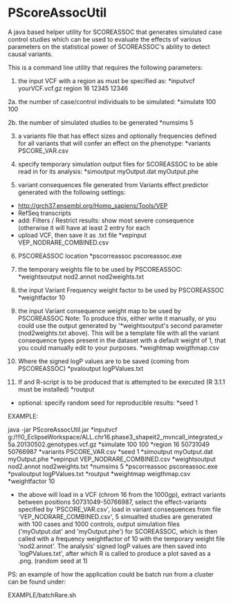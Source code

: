 PScoreAssocUtil
===============

A java based helper utility for SCOREASSOC that generates simulated case control studies which can be used to evaluate the effects of various parameters on the statistical power of SCOREASSOC's ability to detect causal variants.




This is a command line utility that requires the following parameters:


1. the input VCF with a region as must be specified as:
*inputvcf yourVCF.vcf.gz region 16 12345 12346


2a. the number of case/control individuals to be simulated:
*simulate 100 100


2b. the number of simulated studies to be generated
*numsims 5


3. a variants file that has effect sizes and optionally frequencies defined for all variants that will confer an effect on the phenotype:
*variants PSCORE_VAR.csv


4. specify temporary simulation output files for SCOREASSOC to be able read in for its analysis:
*simoutput myOutput.dat myOutput.phe 


5. variant consequences file generated from Variants effect predictor generated with the following settings:
- http://grch37.ensembl.org/Homo_sapiens/Tools/VEP
- RefSeq transcripts
- add: Filters / Restrict results: show most severe consequence (otherwise it will have at least 2 entry for each
- upload VCF, then save it as .txt file
*vepinput VEP_NODRARE_COMBINED.csv


6. PSCOREASSOC location
 *pscorreassoc pscoreassoc.exe


7. the temporary weights file to be used by PSCOREASSOC:
 *weightsoutput nod2.annot nod2weights.txt 


8. the input Variant Frequency weight factor to be used by PSCOREASSOC
*weightfactor 10


9. the input Variant consequence weight map to be used by PSCOREASSOC
Note:  To produce this, either write it manually, or you could use the output generated by '*weightsoutput's second parameter (nod2weights.txt above). 
This will be a template file with all the variant consequence types present in the dataset with a default weight of 1, that you could manually edit to your purposes.
*weightmap weigthmap.csv 


10. Where the signed logP values are to be saved (coming from PSCOREASSOC)
*pvaloutput logPValues.txt


11. If and R-script is to be produced that is attempted to be executed (R 3.1.1 must be installed)
 *routput 


- optional: specify random seed for reproducible results:
*seed 1





EXAMPLE:

java -jar PScoreAssocUtil.jar *inputvcf g:/!!!0_EclipseWorkspace/ALL.chr16.phase3_shapeit2_mvncall_integrated_v5a.20130502.genotypes.vcf.gz *simulate 100 100 *region 16 50731049 50766987 *variants PSCORE_VAR.csv *seed 1 *simoutput myOutput.dat myOutput.phe *vepinput VEP_NODRARE_COMBINED.csv *weightsoutput nod2.annot nod2weights.txt *numsims 5 *pscorreassoc pscoreassoc.exe *pvaloutput logPValues.txt *routput *weightmap weigthmap.csv *weightfactor 10


- the above will load in a VCF (chrom 16 from the 1000gp), extract variants between positions 50731049-50766987, select the effect-variants specified by 'PSCORE_VAR.csv', load in variant consequences from file 'VEP_NODRARE_COMBINED.csv', 5 simualted studies are generated with 100 cases and 1000 controls, output simulation files ('myOutput.dat' and 'myOutput.phe') for SCOREASSOC, which is then called with a frequency weightfactor of 10 with the temporary weight file 'nod2.annot'. The analysis' signed logP values are then saved into 'logPValues.txt', after which R is called to produce a plot saved as a .png.
(random seed at 1)



PS:
an example of how the application could be batch run from a cluster can be found under:

EXAMPLE/batchRare.sh